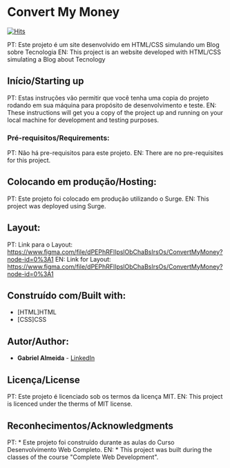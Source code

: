 # Convert My Money

[![Hits](https://hits.seeyoufarm.com/api/count/incr/badge.svg?url=https%3A%2F%2Fgithub.com%2Fggalmeida1%2Fconvertmymoney&count_bg=%2379C83D&title_bg=%23555555&icon=&icon_color=%23E7E7E7&title=hits&edge_flat=false)](https://hits.seeyoufarm.com)

PT: Este projeto é um site desenvolvido em HTML/CSS simulando um Blog sobre Tecnologia
EN: This project is an website developed with HTML/CSS simulating a Blog about Tecnology
## Início/Starting up

PT: Estas instruções vão permitir que você tenha uma copia do projeto rodando em sua máquina para propósito de desenvolvimento e teste.
EN: These instructions will get you a copy of the project up and running on your local machine for development and testing purposes. 

### Pré-requisitos/Requirements:

PT: Não há pre-requisitos para este projeto.
EN: There are no pre-requisites for this project.
## Colocando em produção/Hosting:

PT: Este projeto foi colocado em produção utilizando o Surge.
EN: This project was deployed using Surge.

## Layout:

PT: Link para o Layout: https://www.figma.com/file/dPEPhRFlIpslObChaBsIrsOs/ConvertMyMoney?node-id=0%3A1
EN: Link for Layout: https://www.figma.com/file/dPEPhRFlIpslObChaBsIrsOs/ConvertMyMoney?node-id=0%3A1
## Construído com/Built with:

* [HTML]HTML
* [CSS]CSS

## Autor/Author:

* **Gabriel Almeida** - [LinkedIn](https://www.linkedin.com/in/ggalmeida/)


## Licença/License

PT: Este projeto é licenciado sob os termos da licença MIT.
EN: This project is licenced under the therms of MIT license.

## Reconhecimentos/Acknowledgments

PT: * Este projeto foi construído durante as aulas do Curso Desenvolvimento Web Completo.
EN: * This project was built during the classes of the course "Complete Web Development".